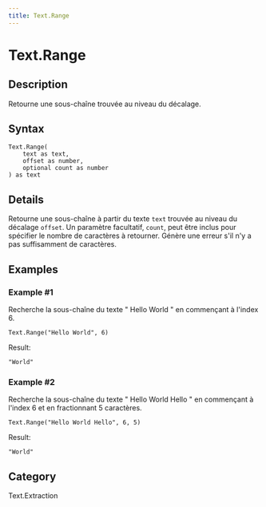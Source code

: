 ```yaml
---
title: Text.Range
---
```


# Text.Range


## Description

Retourne une sous-chaîne trouvée au niveau du décalage.


## Syntax

```powerquery
Text.Range(
    text as text,
    offset as number,
    optional count as number
) as text
```


## Details

Retourne une sous-chaîne à partir du texte <code>text</code> trouvée au niveau du décalage <code>offset</code>.    Un paramètre facultatif, <code>count</code>, peut être inclus pour spécifier le nombre de caractères à retourner. Génère une erreur s'il n'y a pas suffisamment de caractères.


## Examples

### Example #1 
Recherche la sous-chaîne du texte &#34; Hello World &#34; en commençant à l&#39;index 6.
```powerquery
Text.Range("Hello World", 6)
```

Result: 
```powerquery
"World"
```


### Example #2 
Recherche la sous-chaîne du texte &#34; Hello World Hello &#34; en commençant à l&#39;index 6 et en fractionnant 5 caractères.
```powerquery
Text.Range("Hello World Hello", 6, 5)
```

Result: 
```powerquery
"World"
```




## Category
Text.Extraction
